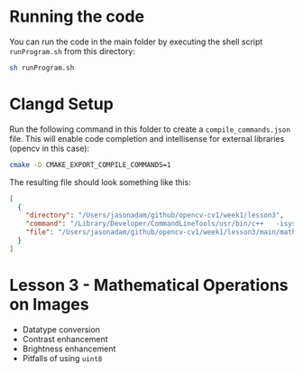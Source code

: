 # Running the code  
You can run the code in the main folder by executing the shell script `runProgram.sh` from this directory:  

```bash  
sh runProgram.sh
```  

# Clangd Setup  
Run the following command in this folder to create a `compile_commands.json` file. This will enable code completion and intellisense for external libraries (opencv in this case):  

```bash  
cmake -D CMAKE_EXPORT_COMPILE_COMMANDS=1
```  

The resulting file should look something like this:  

```json  
[
  {
    "directory": "/Users/jasonadam/github/opencv-cv1/week1/lesson3",
    "command": "/Library/Developer/CommandLineTools/usr/bin/c++   -isystem /usr/local/Cellar/opencv/4.3.0_2/include/opencv4   -isysroot /Library/Developer/CommandLineTools/SDKs/MacOSX10.15.sdk   -std=gnu++17 -o CMakeFiles/lesson3.dir/main/mathematical-operations.cpp.o -c /Users/jasonadam/github/opencv-cv1/week1/lesson3/main/mathematical-operations.cpp",
    "file": "/Users/jasonadam/github/opencv-cv1/week1/lesson3/main/mathematical-operations.cpp"
  }
]
```

# Lesson 3 - Mathematical Operations on Images
* Datatype conversion  
* Contrast enhancement  
* Brightness enhancement  
* Pitfalls of using `uint8` 
